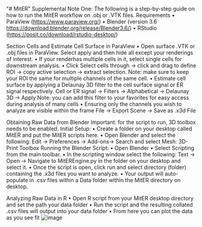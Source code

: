 "# MitER" 
Supplemental Note One:
The following is a step-by-step guide on how to run the MitER workflow on .obj or .VTK files.
Requirements
•	ParaView (https://www.paraview.org/)
•	Blender (version 3.6 https://download.blender.org/release/Blender3.6/)
•	RStudio (https://posit.co/download/rstudio-desktop/)

Section Cells and Estimate Cell Surface in ParaView
•	Open surface .VTK or .obj files in ParaView. Select apply and then hide all except your renderings of interest.
•	If your renderhas multiple cells in it, select single cells for downstream analysis. 
•	Click Select cells through -> click and drag to define ROI -> copy active selection -> extract selection.
Note: make sure to keep your ROI the same for multiple channels of the same cell.
•	Estimate cell surface by applying a Delaunay 3D filter to the cell surface signal or ER signal respectively.
Cell or ER signal -> Filters -> Alphabetical -> Delaunay 3D -> Apply 
Note: you can add this filter to your favorites for easy access during analysis of many cells
•	Ensuring only the channels you wish to analyze are visible within the frame
File -> Export Scene -> Save as .x3d File

Obtaining Raw Data from Blender 
Important: for the script to run, 3D toolbox needs to be enabled.
Initial Setup:
•	Create a folder on your desktop called MitER and put the MitER scripts here.
•	Open Blender and select the following:
Edit -> Preferences -> Add-ons-> Search and select Mesh: 3D-Print Toolbox
Running the Blender Script:
•	Open Blender
•	Select Scripting from the main toolbar.
•	In the scripting window select the following:
Text -> Open -> Navigate to MitEREngine.py in the folder on your desktop and select it.
•	Once the script is open, click run and select directory (folder) containing the .x3d files you want to analyze.
•	Your output will auto-populate in .csv files within a Data folder within the MitER directory on desktop. 

Analyzing Raw Data in R
•	Open R script from your MitER desktop directory and set the path your data folder
•	Run the script and the resulting collated .csv files will output into your data folder
•	From here you can plot the data as you see fit
![image](https://github.com/tkichuk/MitER/assets/116237022/62bce86d-e72a-4779-b347-5e06e55cd0f4)
